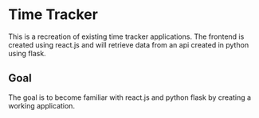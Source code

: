# Time Tracker

This is a recreation of existing time tracker applications. The frontend is created using react.js and will retrieve data from an api created in python using flask.

## Goal

The goal is to become familiar with react.js and python flask by creating a working application. 
